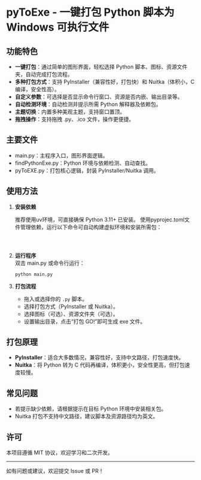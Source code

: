 # pyToExe - 一键打包 Python 脚本为 Windows 可执行文件

## 功能特色

- **一键打包**：通过简单的图形界面，轻松选择 Python 脚本、图标、资源文件夹，自动完成打包流程。
- **多种打包方式**：支持 PyInstaller（兼容性好，打包快）和 Nuitka（体积小，C编译，安全性高）。
- **自定义参数**：可选择是否显示命令行窗口、资源是否内嵌、输出目录等。
- **自动检测环境**：自动检测并提示所需 Python 解释器及依赖包。
- **主题切换**：内置多种美观主题，支持窗口置顶。
- **拖拽操作**：支持拖拽 .py、.ico 文件，操作更便捷。

## 主要文件

- main.py：主程序入口，图形界面逻辑。
- findPythonExe.py：Python 环境与依赖检测、自动查找。
- pyToEXE.py：打包核心逻辑，封装 PyInstaller/Nuitka 调用。

## 使用方法

1. **安装依赖**  

    推荐使用uv环境，可直接确保 Python 3.11+ 已安装。
   使用pyprojec.toml文件管理依赖，运行以下命令可自动构建虚拟环境和安装所需包：
   ```uv sync



2. **运行程序**  
   双击 main.py 或命令行运行：
   ```
   python main.py
   ```

3. **打包流程**  
   - 拖入或选择你的 `.py` 脚本。
   - 选择打包方式（PyInstaller 或 Nuitka）。
   - 选择图标（可选）、资源文件夹（可选）。
   - 设置输出目录，点击“打包 GO!”即可生成 exe 文件。

## 打包原理

- **PyInstaller**：适合大多数情况，兼容性好，支持中文路径，打包速度快。
- **Nuitka**：将 Python 转为 C 代码再编译，体积更小，安全性更高，但打包速度较慢。

## 常见问题

- 若提示缺少依赖，请根据提示在目标 Python 环境中安装相关包。
- Nuitka 打包不支持中文路径，建议脚本及资源路径均为英文。

## 许可

本项目遵循 MIT 协议，欢迎学习和二次开发。

---

如有问题或建议，欢迎提交 Issue 或 PR！